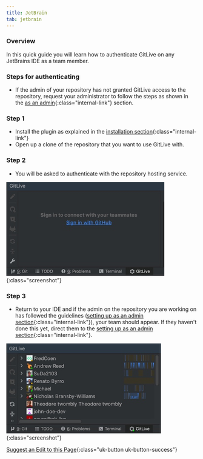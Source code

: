 ```yaml
---
title: JetBrain
tab: jetbrain
---
```


### Overview

In this quick guide you will learn how to authenticate GitLive on any JetBrains IDE as a team member.

### Steps for authenticating

* If the admin of your repository has not granted GitLive access to the repository, request your administrator to follow the steps as shown in the [as an admin](docs/admin){:class="internal-link"} section.

### Step 1

* Install the plugin as explained in the [installation section](/){:class="internal-link"}
* Open up a clone of the repository that you want to use GitLive with.

### Step 2

* You will be asked to authenticate with the repository hosting service.

![Authenticate with repository hosting service](/uploads/jetbrains-sign-in.jpg "Sign in"){:class="screenshot"}

### Step 3

* Return to your IDE and if the admin on the repository you are working on has followed the guidelines ([setting up as an admin section](/docs/admin){:class="internal-link"}), your team should appear. If they haven't done this yet, direct them to the [setting up as an admin section](/docs/admin){:class="internal-link"}.

![Confirm installation](/uploads/jetbrains-installed-2.jpg  "Confirm installation"){:class="screenshot"}


[Suggest an Edit to this Page](https://github.com/GitLiveApp/GitLive/edit/master/_sections/teammember-jetbrains.md){:class="uk-button uk-button-success"}

